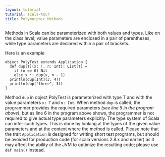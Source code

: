 ```yaml
---
layout: tutorial
tutorial: scala-tour
title: Polymorphic Methods
---
```


Methods in Scala can be parameterized with both values and types. Like on the class level, value parameters are enclosed in a pair of parentheses, while type parameters are declared within a pair of brackets.

Here is an example:
 
    object PolyTest extends Application {
      def dup[T](x: T, n: Int): List[T] =
        if (n == 0) Nil
        else x :: dup(x, n - 1)
      println(dup[Int](3, 4))
      println(dup("three", 3))
    }
 
Method `dup` in object PolyTest is parameterized with type T and with the value parameters `x: T` and `n: Int`. When method `dup` is called, the programmer provides the required parameters _(see line 5 in the program above)_, but as line 6 in the program above shows, the programmer is not required to give actual type parameters explicitly. The type system of Scala can infer such types. This is done by looking at the types of the given value parameters and at the context where the method is called.
Please note that the trait `Application` is designed for writing short test programs, but should be avoided for production code (for scala versions 2.8.x and earlier) as it may affect the ability of the JVM to optimize the resulting code; please use `def main()` instead.
